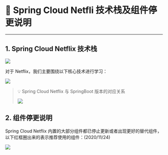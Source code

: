 # 🚧 Spring Cloud Netfli 技术栈及组件停更说明

---

## 1. Spring Cloud Netflix 技术栈

![](https://gitee.com/veal98/images/raw/master/img/20201126220415.png)

对于 Netflix，我们主要围绕以下核心技术进行学习：

![](https://gitee.com/veal98/images/raw/master/img/20201126220434.png)

> 💡 Spring Cloud Netflix 与 SpringBoot 版本的对应关系
>
> ![](https://gitee.com/veal98/images/raw/master/img/20201127101110.png)

## 2. 组件停更说明

Spring Cloud Netflix 内置的大部分组件都已停止更新或者出现更好的替代组件，以下红框圈出来的表示推荐使用的组件：(2020/11/24)

![](https://gitee.com/veal98/images/raw/master/img/20201126225602.png)
